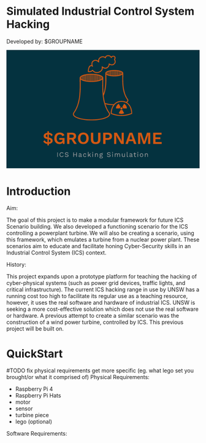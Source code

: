 # Simulated Industrial Control System Hacking

Developed by: $GROUPNAME

![alt text](https://github.com/Jordan-z5214614/IT-Project-GROUPNAME/blob/master/LogoDesign.PNG)

# Introduction

Aim:

The goal of this project is to make a modular framework for future ICS Scenario building. We also developed a functioning scenario for the ICS controlling a powerplant turbine. We will also be creating a scenario, using this framework, which emulates a turbine from a nuclear power plant. These scenarios aim to educate and facilitate honing Cyber-Security skills in an Industrial Control System (ICS) context.   


History:

This project expands upon a prototype platform for teaching the hacking of cyber-physical systems (such as power grid devices, traffic lights, and critical infrastructure). The current ICS hacking range in use by UNSW has a running cost too high to facilitate its regular use as a teaching resource, however, it uses the real software and hardware of industrial ICS. UNSW is seeking a more cost-effective solution which does not use the real software or hardware. A previous attempt to create a similar scenario was the construction of a wind power turbine, controlled by ICS. This previous project will be built on. 


# QuickStart


#TODO fix physical requirements get more specific (eg. what lego set you brought/or what it comprised of)
 Physical Requirements:
 - Raspberry Pi 4 
 - Raspberry Pi Hats
 - motor
 - sensor
 - turbine piece
 - lego (optional)
 
 Software Requirements:
 
